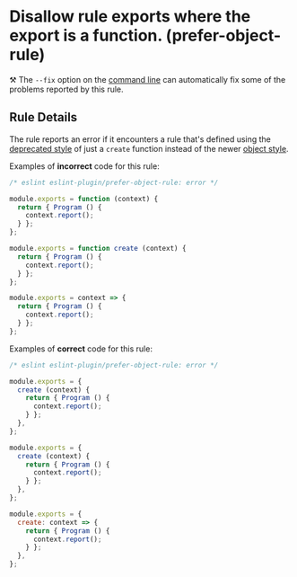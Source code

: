 # Disallow rule exports where the export is a function. (prefer-object-rule)

⚒️ The `--fix` option on the [command line](https://eslint.org/docs/user-guide/command-line-interface#-fix) can automatically fix some of the problems reported by this rule.

## Rule Details

The rule reports an error if it encounters a rule that's defined using the [deprecated style](https://eslint.org/docs/developer-guide/working-with-rules-deprecated) of just a `create` function instead of the newer [object style](https://eslint.org/docs/developer-guide/working-with-rules).

Examples of **incorrect** code for this rule:

```js
/* eslint eslint-plugin/prefer-object-rule: error */

module.exports = function (context) {
  return { Program () {
    context.report();
  } };
};

module.exports = function create (context) {
  return { Program () {
    context.report();
  } };
};

module.exports = context => {
  return { Program () {
    context.report();
  } };
};
```

Examples of **correct** code for this rule:

```js
/* eslint eslint-plugin/prefer-object-rule: error */

module.exports = {
  create (context) {
    return { Program () {
      context.report();
    } };
  },
};

module.exports = {
  create (context) {
    return { Program () {
      context.report();
    } };
  },
};

module.exports = {
  create: context => {
    return { Program () {
      context.report();
    } };
  },
};
```
